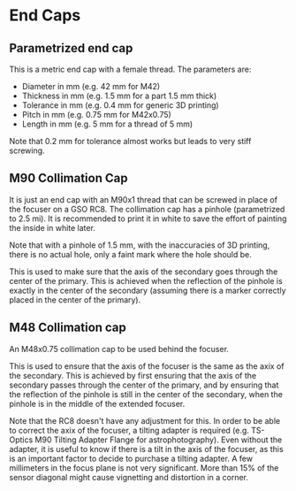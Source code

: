 # End Caps

## Parametrized end cap

This is a metric end cap with a female thread. The parameters are:

- Diameter in mm (e.g. 42 mm for M42)
- Thickness in mm (e.g. 1.5 mm for a part 1.5 mm thick)
- Tolerance in mm (e.g. 0.4 mm for generic 3D printing)
- Pitch in mm (e.g. 0.75 mm for M42x0.75)
- Length in mm (e.g. 5 mm for a thread of 5 mm)

Note that 0.2 mm for tolerance almost works but leads to very stiff screwing.

## M90 Collimation Cap

It is just an end cap with an M90x1 thread that can be screwed in place of the focuser on a GSO RC8.
The collimation cap has a pinhole (parametrized to 2.5 mi). It is recommended to print it in white to save the effort of
painting the inside in white later.

Note that with a pinhole of 1.5 mm, with the inaccuracies of 3D printing, there is no actual hole, only a faint mark
where the hole should be.

This is used to make sure that the axis of the secondary goes through the center of the primary. This is achieved when
the reflection of the pinhole is exactly in the center of the secondary (assuming there is a marker correctly placed in
the center of the primary).

## M48 Collimation cap

An M48x0.75 collimation cap to be used behind the focuser.

This is used to ensure that the axis of the focuser is the same as the axix of the secondary. This is achieved by first
ensuring that the axis of the secondary passes through the center of the primary, and by ensuring that the reflection of
the pinhole is still in the center of the secondary, when the pinhole is in the middle of the extended focuser.

Note that the RC8 doesn't have any adjustment for this. In order to be able to correct the axix of the focuser, a
tilting adapter is required (e.g. TS-Optics M90 Tilting Adapter Flange for astrophotography). Even without the adapter,
it is useful to know if there is a tilt in the axis of the focuser, as this is an important factor to decide to
purchase a tilting adapter. A few millimeters in the focus plane is not very significant. More than 15% of the sensor
diagonal might cause vignetting and distortion in a corner.
